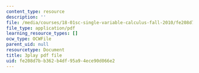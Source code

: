 ```yaml
---
content_type: resource
description: ''
file: /media/courses/18-01sc-single-variable-calculus-fall-2010/fe208d7bb362b4df95a94ece90d066e2_aeXp1zC6Hls.pdf
file_type: application/pdf
learning_resource_types: []
ocw_type: OCWFile
parent_uid: null
resourcetype: Document
title: 3play pdf file
uid: fe208d7b-b362-b4df-95a9-4ece90d066e2
---
```

